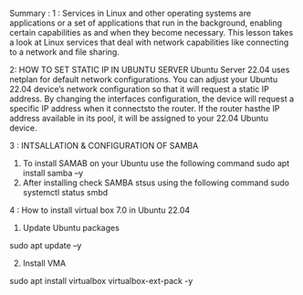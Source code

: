 Summary : 
1 : Services in Linux and other operating systems are applications or a set of applications that run in
the background, enabling certain capabilities as and when they become necessary. This lesson
takes a look at Linux services that deal with network capabilities like connecting to a network and
file sharing.

2: HOW TO SET STATIC IP IN UBUNTU SERVER
Ubuntu Server 22.04 uses netplan for default network configurations. You can adjust your
Ubuntu 22.04 device’s network configuration so that it will request a static IP address. By
changing the interfaces configuration, the device will request a specific IP address when it
connectsto the router. If the router hasthe IP address available in its pool, it will be assigned
to your 22.04 Ubuntu device.

3 : INTSALLATION & CONFIGURATION OF SAMBA
1. To install SAMAB on your Ubuntu use the following command
sudo apt install samba –y
2. After installing check SAMBA stsus using the following command
sudo systemctl status smbd

4 : How to install virtual box 7.0 in Ubuntu 22.04

1. Update Ubuntu packages

sudo apt update –y

2. Install VMA

sudo apt install virtualbox virtualbox-ext-pack -y
